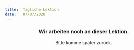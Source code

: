 ```yaml
---
title:  Tägliche Lektion
date:   07/07/2020
---
```


### <center>Wir arbeiten noch an dieser Lektion.</center>
<center>Bitte komme später zurück.</center>